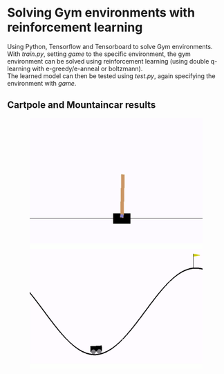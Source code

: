 # Solving Gym environments with reinforcement learning
Using Python, Tensorflow and Tensorboard to solve Gym environments.\
With *train.py*, setting *game* to the specific environment, the gym environment can be solved using reinforcement learning (using double q-learning with e-greedy/e-anneal or boltzmann).\
The learned model can then be tested using *test.py*, again specifying the environment with *game*.

## Cartpole and Mountaincar results
<p align="center">
	<img src="../anim_a.gif" width="400px">
	<img src="../anim_b.gif" width="400px">
<p>